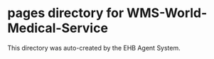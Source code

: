 # pages directory for WMS-World-Medical-Service

This directory was auto-created by the EHB Agent System.